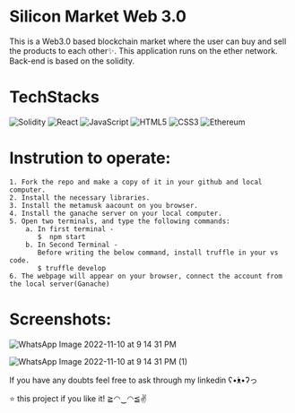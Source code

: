 # Silicon Market Web 3.0

This is a Web3.0 based blockchain market where the user can buy and sell the products to each other✨. 
This application runs on the ether network. Back-end is based on the solidity.

# TechStacks

![Solidity](https://img.shields.io/badge/Solidity-%23363636.svg?style=for-the-badge&logo=solidity&logoColor=white)
![React](https://img.shields.io/badge/react-%2320232a.svg?style=for-the-badge&logo=react&logoColor=%2361DAFB)
![JavaScript](https://img.shields.io/badge/javascript-%23323330.svg?style=for-the-badge&logo=javascript&logoColor=%23F7DF1E)
![HTML5](https://img.shields.io/badge/html5-%23E34F26.svg?style=for-the-badge&logo=html5&logoColor=white)
![CSS3](https://img.shields.io/badge/css3-%231572B6.svg?style=for-the-badge&logo=css3&logoColor=white)
![Ethereum](https://img.shields.io/badge/Ethereum-3C3C3D?style=for-the-badge&logo=Ethereum&logoColor=white)

# Instrution to operate:

    1. Fork the repo and make a copy of it in your github and local computer.
    2. Install the necessary libraries.
    3. Install the metamusk aacount on you browser.
    4. Install the ganache server on your local computer.
    5. Open two terminals, and type the following commands:  
        a. In first terminal - 
           $  npm start
        b. In Second Terminal - 
           Before writing the below command, install truffle in your vs code.
           $ truffle develop
    6. The webpage will appear on your browser, connect the account from the local server(Ganache)

# Screenshots:

![WhatsApp Image 2022-11-10 at 9 14 31 PM](https://user-images.githubusercontent.com/107169043/201509091-30b9533a-5bc1-4780-91e6-cf7279da1e60.jpeg)

![WhatsApp Image 2022-11-10 at 9 14 31 PM (1)](https://user-images.githubusercontent.com/107169043/201509110-2e90ab53-52b6-48c1-9812-bb0c9c7c2db7.jpeg)

If you have any doubts feel free to ask through my linkedin ʕ•́ᴥ•̀ʔっ

⭐ this project if you like it! ≧◠‿◠≦✌
